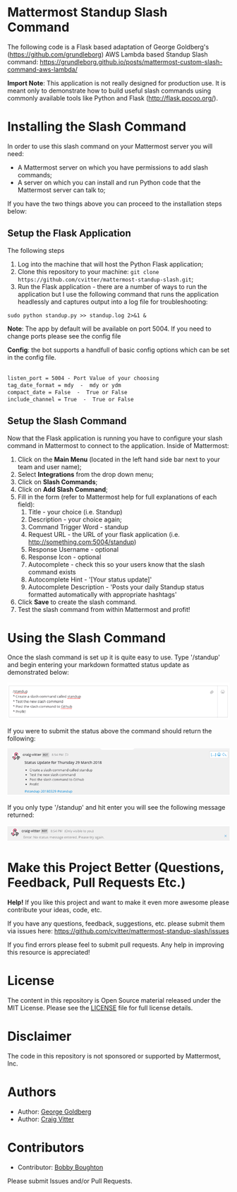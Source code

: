 # Mattermost Standup Slash Command

The following code is a Flask based adaptation of George Goldberg's (https://github.com/grundleborg) AWS Lambda based Standup Slash command: https://grundleborg.github.io/posts/mattermost-custom-slash-command-aws-lambda/

 **Import Note**: This application is not really designed for production use. It is meant 
 only to demonstrate how to build useful slash commands using commonly
 available tools like Python and Flask (http://flask.pocoo.org/).
 
# Installing the Slash Command

In order to use this slash command on your Mattermost server you will need:

* A Mattermost server on which you have permissions to add slash commands;
* A server on which you can install and run Python code that the Mattermost server can talk to;

If you have the two things above you can proceed to the installation steps below:

## Setup the Flask Application

The following steps

1. Log into the machine that will host the Python Flask application;
2. Clone this repository to your machine: `git clone https://github.com/cvitter/mattermost-standup-slash.git`;
3. Run the Flask application - there are a number of ways to run the application but I use the following command that runs the application headlessly and captures output into a log file for troubleshooting:

```
sudo python standup.py >> standup.log 2>&1 &
```

**Note**: The app by default will be available on port 5004. If you need to change ports please see the config file


**Config**: the bot supports a handfull of basic config options which can be set in the config file.

```

listen_port = 5004 - Port Value of your choosing
tag_date_format = mdy  -  mdy or ydm
compact_date = False  -  True or False
include_channel = True  -  True or False

```

## Setup the Slash Command

Now that the Flask application is running you have to configure your slash command in Mattermost to connect to the 
application. Inside of Mattermost:

1. Click on the **Main Menu** (located in the left hand side bar next to your team and user name);
2. Select **Integrations** from the drop down menu;
3. Click on **Slash Commands**;
4. Click on **Add Slash Command**;
5. Fill in the form (refer to Mattermost help for full explanations of each field):
	1. Title - your choice (i.e. Standup)
	2. Description - your choice again;
	3. Command Trigger Word - standup
	4. Request URL - the URL of your flask application (i.e. http://something.com:5004/standup)
	5. Response Username - optional
	6. Response Icon - optional
	7. Autocomplete - check this so your users know that the slash command exists
	8. Autocomplete Hint - '[Your status update]'
	9. Autocomplete Description - 'Posts your daily Standup status formatted automatically with appropriate hashtags'
6. Click **Save** to create the slash command.
7. Test the slash command from within Mattermost and profit!

# Using the Slash Command

Once the slash command is set up it is quite easy to use. Type '/standup' and begin entering your markdown formatted status update as demonstrated below:

![Screenshot of the sample status being entered](images/typing-in-status.png)

If you were to submit the status above the command should return the following:

![Screenshot of the sample return status](images/status-returned.png)

If you only type '/standup' and hit enter you will see the following message returned:

![Status error message](images/no-status-entered.png)


# Make this Project Better (Questions, Feedback, Pull Requests Etc.)

**Help!** If you like this project and want to make it even more awesome please contribute your ideas,
code, etc.

If you have any questions, feedback, suggestions, etc. please submit them via issues here: https://github.com/cvitter/mattermost-standup-slash/issues

If you find errors please feel to submit pull requests. Any help in improving this resource is appreciated!

# License
The content in this repository is Open Source material released under the MIT License. Please see the [LICENSE](LICENSE) file for full license details.

# Disclaimer

The code in this repository is not sponsored or supported by Mattermost, Inc.

# Authors
* Author: [George Goldberg](https://github.com/grundleborg)
* Author: [Craig Vitter](https://github.com/cvitter)

# Contributors
* Contributor: [Bobby Boughton](https://github.com/howaminotme)
 
Please submit Issues and/or Pull Requests.
